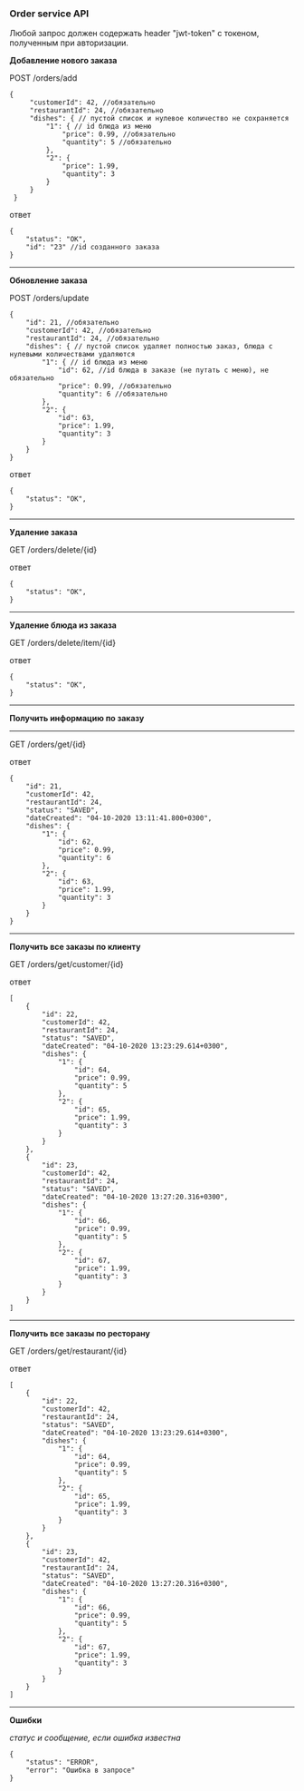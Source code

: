 ### Order service API

Любой запрос должен содержать header "jwt-token" с токеном, полученным при авторизации.

**Добавление нового заказа**

POST /orders/add
```json5
{
     "customerId": 42, //обязательно
     "restaurantId": 24, //обязательно
     "dishes": { // пустой список и нулевое количество не сохраняется
         "1": { // id блюда из меню
             "price": 0.99, //обязательно
             "quantity": 5 //обязательно
         },
         "2": {
             "price": 1.99,
             "quantity": 3
         }
     }
 }
```
ответ
```json5
{
    "status": "OK",
    "id": "23" //id созданного заказа
}
```
---
**Обновление заказа**

POST /orders/update
```json5
{
    "id": 21, //обязательно
    "customerId": 42, //обязательно
    "restaurantId": 24, //обязательно
    "dishes": { // пустой список удаляет полностью заказ, блюда с нулевыми количествами удаляются
        "1": { // id блюда из меню
            "id": 62, //id блюда в заказе (не путать с меню), не обязательно
            "price": 0.99, //обязательно
            "quantity": 6 //обязательно
        },
        "2": {
            "id": 63,
            "price": 1.99,
            "quantity": 3
        }
    }
}
```
ответ
```json5
{
    "status": "OK",
}
```
---
**Удаление заказа**

GET /orders/delete/{id}

ответ
```json5
{
    "status": "OK",
}
```
---
**Удаление блюда из заказа**

GET /orders/delete/item/{id}

ответ
```json5
{
    "status": "OK",
}
```
---
**Получить информацию по заказу**

---
GET /orders/get/{id}

ответ
```json5
{
    "id": 21,
    "customerId": 42,
    "restaurantId": 24,
    "status": "SAVED",
    "dateCreated": "04-10-2020 13:11:41.800+0300",
    "dishes": {
        "1": {
            "id": 62,
            "price": 0.99,
            "quantity": 6
        },
        "2": {
            "id": 63,
            "price": 1.99,
            "quantity": 3
        }
    }
}
```
---
**Получить все заказы по клиенту**

GET /orders/get/customer/{id}

ответ
```json5
[
    {
        "id": 22,
        "customerId": 42,
        "restaurantId": 24,
        "status": "SAVED",
        "dateCreated": "04-10-2020 13:23:29.614+0300",
        "dishes": {
            "1": {
                "id": 64,
                "price": 0.99,
                "quantity": 5
            },
            "2": {
                "id": 65,
                "price": 1.99,
                "quantity": 3
            }
        }
    },
    {
        "id": 23,
        "customerId": 42,
        "restaurantId": 24,
        "status": "SAVED",
        "dateCreated": "04-10-2020 13:27:20.316+0300",
        "dishes": {
            "1": {
                "id": 66,
                "price": 0.99,
                "quantity": 5
            },
            "2": {
                "id": 67,
                "price": 1.99,
                "quantity": 3
            }
        }
    }
]
```
---
**Получить все заказы по ресторану**

GET /orders/get/restaurant/{id}

ответ
```json5
[
    {
        "id": 22,
        "customerId": 42,
        "restaurantId": 24,
        "status": "SAVED",
        "dateCreated": "04-10-2020 13:23:29.614+0300",
        "dishes": {
            "1": {
                "id": 64,
                "price": 0.99,
                "quantity": 5
            },
            "2": {
                "id": 65,
                "price": 1.99,
                "quantity": 3
            }
        }
    },
    {
        "id": 23,
        "customerId": 42,
        "restaurantId": 24,
        "status": "SAVED",
        "dateCreated": "04-10-2020 13:27:20.316+0300",
        "dishes": {
            "1": {
                "id": 66,
                "price": 0.99,
                "quantity": 5
            },
            "2": {
                "id": 67,
                "price": 1.99,
                "quantity": 3
            }
        }
    }
]
```
---
**Ошибки**

*статус и сообщение, если ошибка известна*
```json5
{
    "status": "ERROR",
    "error": "Ошибка в запросе"
}
```